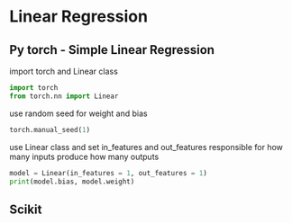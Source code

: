 # Linear Regression

## Py torch - Simple Linear Regression
import torch and Linear class
```py
import torch
from torch.nn import Linear
```
use random seed for weight and bias
```py
torch.manual_seed(1)
```
use Linear class and set in_features and out_features responsible for how many inputs produce how many outputs 
```py
model = Linear(in_features = 1, out_features = 1)
print(model.bias, model.weight)
```
## Scikit
